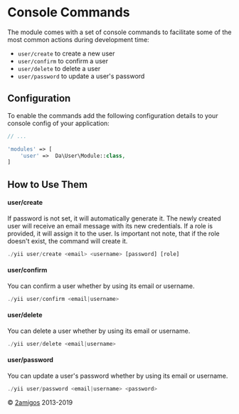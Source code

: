 Console Commands
================

The module comes with a set of console commands to facilitate some of the  most common actions during development time: 

- `user/create` to create a new user
- `user/confirm` to confirm a user
- `user/delete` to delete a user 
- `user/password` to update a user's password


Configuration
-------------

To enable the commands add the following configuration details to your console config of your application: 

```php
// ... 

'modules' => [
    'user' =>  Da\User\Module::class,
]
```

How to Use Them
---------------

#### user/create

If password is not set, it will automatically generate it. The newly created user will receive an email message with its 
new credentials. If a role is provided, it will assign it to the user. Is important not note, that if the role doesn't 
exist, the command will create it.

```php 
./yii user/create <email> <username> [password] [role]
```

#### user/confirm 

You can confirm a user whether by using its email or username.

```php 
./yii user/confirm <email|username>
```

#### user/delete 

You can delete a user whether by using its email or username.

```php 
./yii user/delete <email|username>
```

#### user/password 

You can update a user's password whether by using its email or username.

```php 
./yii user/password <email|username> <password>
```


© [2amigos](http://www.2amigos.us/) 2013-2019

